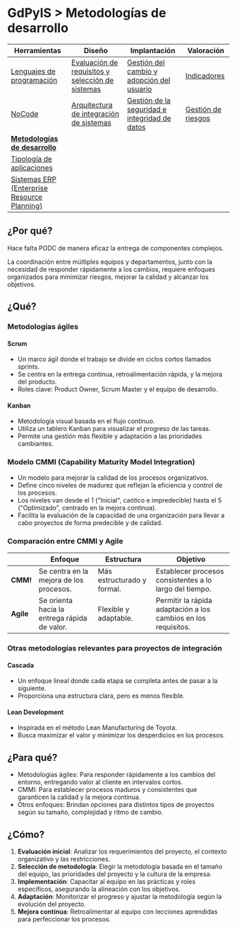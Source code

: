 # GdPyIS > Metodologías de desarrollo

|Herramientas|Diseño|Implantación|Valoración|
|-|-|-|-|
|[Lenguajes de programación](lenguajesProgramacion.md)|[Evaluación de requisitos y selección de sistemas](requisitos.md)|[Gestión del cambio y adopción del usuario](gestionDelCambio.md)|[Indicadores](indicadores.md)|
|[NoCode](noCode.md)|[Arquitectura de integración de sistemas](arquitectura.md)|[Gestión de la seguridad e integridad de datos](gestionSeguridad.md)|[Gestión de riesgos](riesgos.md)|
|[**Metodologías de desarrollo**](metodologiasDesarrollo.md)
|[Tipología de aplicaciones](tipologia.md)
|[Sistemas ERP (Enterprise Resource Planning)](erp.md)

## ¿Por qué?

Hace falta PODC de manera eficaz la entrega de componentes complejos. 

La coordinación entre múltiples equipos y departamentos, junto con la necesidad de responder rápidamente a los cambios, requiere enfoques organizados para minimizar riesgos, mejorar la calidad y alcanzar los objetivos.

## ¿Qué?

### Metodologías ágiles

#### Scrum

- Un marco ágil donde el trabajo se divide en ciclos cortos llamados sprints.
- Se centra en la entrega continua, retroalimentación rápida, y la mejora del producto.
- Roles clave: Product Owner, Scrum Master y el equipo de desarrollo.

#### Kanban

- Metodología visual basada en el flujo continuo.
- Utiliza un tablero Kanban para visualizar el progreso de las tareas.
- Permite una gestión más flexible y adaptación a las prioridades cambiantes.

### Modelo CMMI (Capability Maturity Model Integration)

- Un modelo para mejorar la calidad de los procesos organizativos.
- Define cinco niveles de madurez que reflejan la eficiencia y control de los procesos.
- Los niveles van desde el 1 ("Inicial", caótico e impredecible) hasta el 5 ("Optimizado", centrado en la mejora continua).
- Facilita la evaluación de la capacidad de una organización para llevar a cabo proyectos de forma predecible y de calidad.

### Comparación entre CMMI y Agile

||Enfoque|Estructura|Objetivo|
|-|-|-|-|
|**CMM!**|Se centra en la mejora de los procesos.|Más estructurado y formal.|Establecer procesos consistentes a lo largo del tiempo.
|**Agile**|Se orienta hacia la entrega rápida de valor.|Flexible y adaptable.|Permitir la rápida adaptación a los cambios en los requisitos.

### Otras metodologías relevantes para proyectos de integración

#### Cascada

- Un enfoque lineal donde cada etapa se completa antes de pasar a la siguiente.
- Proporciona una estructura clara, pero es menos flexible.

#### Lean Development

- Inspirada en el método Lean Manufacturing de Toyota.
- Busca maximizar el valor y minimizar los desperdicios en los procesos.

## ¿Para qué?

- Metodologías ágiles: Para responder rápidamente a los cambios del entorno, entregando valor al cliente en intervalos cortos.
- CMMI: Para establecer procesos maduros y consistentes que garanticen la calidad y la mejora continua.
- Otros enfoques: Brindan opciones para distintos tipos de proyectos según su tamaño, complejidad y ritmo de cambio.

## ¿Cómo?

1. **Evaluación inicial**: Analizar los requerimientos del proyecto, el contexto organizativo y las restricciones.
2. **Selección de metodología**: Elegir la metodología basada en el tamaño del equipo, las prioridades del proyecto y la cultura de la empresa.
3. **Implementación**: Capacitar al equipo en las prácticas y roles específicos, asegurando la alineación con los objetivos.
4. **Adaptación**: Monitorizar el progreso y ajustar la metodología según la evolución del proyecto.
5. **Mejora continua**: Retroalimentar al equipo con lecciones aprendidas para perfeccionar los procesos.
